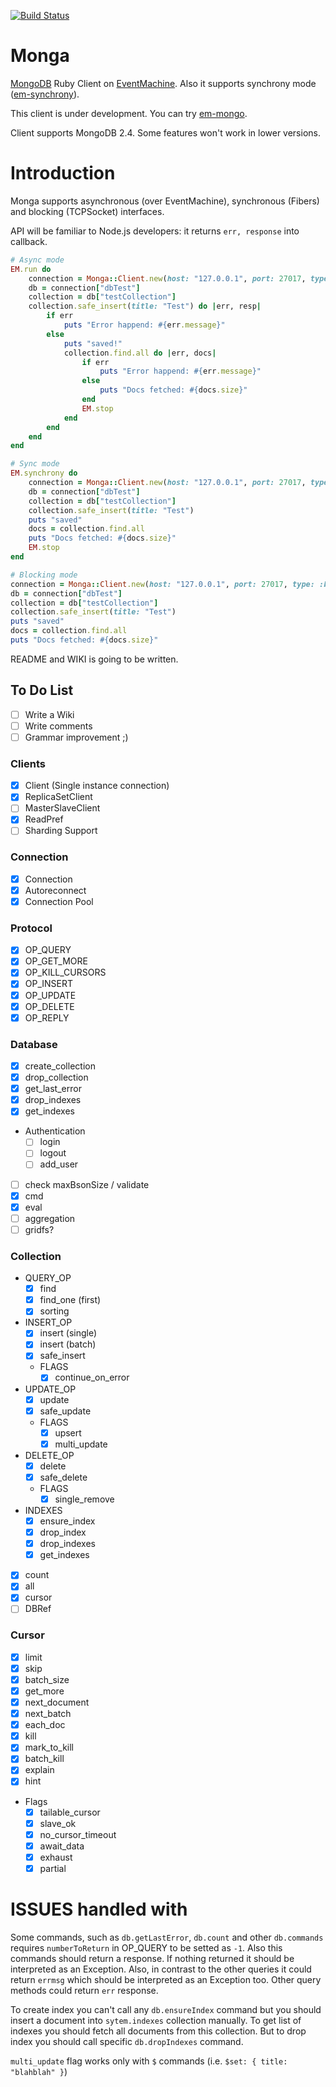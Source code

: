 [![Build Status](https://travis-ci.org/fl00r/monga.png?branch=master)](https://travis-ci.org/fl00r/monga)

# Monga

[MongoDB](http://www.mongodb.org/) Ruby Client on [EventMachine](https://github.com/eventmachine/eventmachine). Also it supports synchrony mode ([em-synchrony](https://github.com/igrigorik/em-synchrony)).

This client is under development. You can try [em-mongo](https://github.com/bcg/em-mongo).

Client supports MongoDB 2.4. Some features won't work in lower versions.

# Introduction

Monga supports asynchronous (over EventMachine), synchronous (Fibers) and blocking (TCPSocket) interfaces.

API will be familiar to Node.js developers: it returns `err, response` into callback.

```ruby
# Async mode
EM.run do
    connection = Monga::Client.new(host: "127.0.0.1", port: 27017, type: :em)
    db = connection["dbTest"]
    collection = db["testCollection"]
    collection.safe_insert(title: "Test") do |err, resp|
        if err
            puts "Error happend: #{err.message}"
        else
            puts "saved!"
            collection.find.all do |err, docs|
                if err 
                    puts "Error happend: #{err.message}"
                else
                    puts "Docs fetched: #{docs.size}"
                end
                EM.stop
            end
        end
    end
end

# Sync mode
EM.synchrony do
    connection = Monga::Client.new(host: "127.0.0.1", port: 27017, type: :sync)
    db = connection["dbTest"]
    collection = db["testCollection"]
    collection.safe_insert(title: "Test")
    puts "saved"
    docs = collection.find.all
    puts "Docs fetched: #{docs.size}"
    EM.stop
end

# Blocking mode
connection = Monga::Client.new(host: "127.0.0.1", port: 27017, type: :block)
db = connection["dbTest"]
collection = db["testCollection"]
collection.safe_insert(title: "Test")
puts "saved"
docs = collection.find.all
puts "Docs fetched: #{docs.size}"
```

README and WIKI is going to be written.

## To Do List

* [ ] Write a Wiki
* [ ] Write comments
* [ ] Grammar improvement ;)

### Clients
* [x] Client (Single instance connection)
* [x] ReplicaSetClient
* [ ] MasterSlaveClient
* [x] ReadPref
* [ ] Sharding Support

### Connection
* [x] Connection
* [x] Autoreconnect
* [x] Connection Pool

### Protocol
* [x] OP_QUERY
* [x] OP_GET_MORE
* [x] OP_KILL_CURSORS
* [x] OP_INSERT
* [x] OP_UPDATE
* [x] OP_DELETE
* [x] OP_REPLY

### Database
* [x] create_collection
* [x] drop_collection
* [x] get_last_error
* [x] drop_indexes
* [x] get_indexes
* Authentication
    * [ ] login
    * [ ] logout
    * [ ] add_user
* [ ] check maxBsonSize / validate
* [x] cmd
* [x] eval
* [ ] aggregation
* [ ] gridfs?

### Collection
* QUERY_OP
    * [x] find
    * [x] find_one (first)
    * [x] sorting
* INSERT_OP
    * [x] insert (single)
    * [x] insert (batch)
    * [x] safe_insert
    * FLAGS
        * [x] continue_on_error
* UPDATE_OP
    * [x] update
    * [x] safe_update
    * FLAGS
        * [x] upsert
        * [x] multi_update
* DELETE_OP
    * [x] delete
    * [x] safe_delete
    * FLAGS
        * [x] single_remove
* INDEXES
    * [x] ensure_index
    * [x] drop_index
    * [x] drop_indexes
    * [x] get_indexes
* [x] count
* [x] all
* [x] cursor
* [ ] DBRef

### Cursor
* [x] limit
* [x] skip
* [x] batch_size
* [x] get_more
* [x] next_document
* [x] next_batch
* [x] each_doc
* [x] kill
* [x] mark_to_kill
* [x] batch_kill
* [x] explain
* [x] hint
* Flags
    * [x] tailable_cursor
    * [x] slave_ok
    * [x] no_cursor_timeout
    * [x] await_data
    * [x] exhaust
    * [x] partial

# ISSUES handled with

Some commands, such as `db.getLastError`, `db.count` and other `db.commands` requires `numberToReturn` in OP_QUERY to be setted as `-1`. Also this commands should return a response. If nothing returned it should be interpreted as an Exception. Also, in contrast to the other queries it could return `errmsg` which should be interpreted as an Exception too. Other query methods could return `err` response.

To create index you can't call any `db.ensureIndex` command but you should insert a document into `sytem.indexes` collection manually. To get list of indexes you should fetch all documents from this collection. But to drop index you should call specific `db.dropIndexes` command.

`multi_update` flag works only with `$` commands (i.e. `$set: { title: "blahblah" }`)